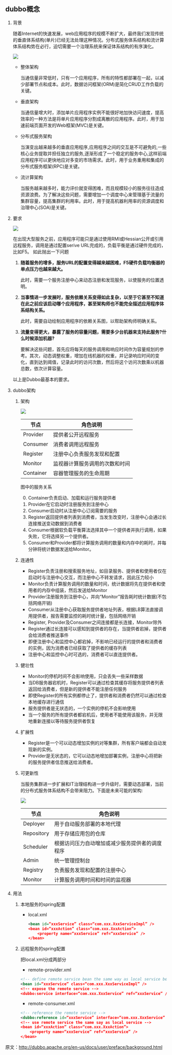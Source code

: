 ## dubbo概念

1. 背景

    随着Internet的快速发展，web应用程序的规模不断扩大，最终我们发现传统的垂直体系结构(单片)已经无法处理这种情况。分布式服务体系结构和流计算体系结构势在必行，迫切需要一个治理系统来保证体系结构的有序演化。

    ![](dubbo/dubbo-concept-architecture-roadmap.jpg)


    * 整体架构

        当通信量非常低时，只有一个应用程序，所有的特性都部署在一起，以减少部署节点和成本。此时，数据访问框架(ORM)是简化CRUD工作负载的关键。

    * 垂直架构

        当通信量增大时，添加单片应用程序实例不能很好地加快访问速度，提高效率的一种方法是将单片应用程序分割成离散的应用程序。此时，用于加速前端页面开发的Web框架(MVC)是关键。

    * 分布式服务架构

        当演变出越来越多的垂直应用程序,应用程序之间的交互是不可避免的,一些核心业务提取并担任独立的服务,逐渐形成了一个稳定的服务中心,这样前端应用程序可以更快地应对多变的市场需求。此时，用于业务重用和集成的分布式服务框架(RPC)是关键。

    * 流计算架构

        当服务越来越多时，能力评价就变得困难，而且规模较小的服务往往造成资源浪费。为了解决这些问题，需要增加一个调度中心来管理基于流量的集群容量，提高集群的利用率。此时，用于提高机器利用率的资源调度和治理中心(SOA)是关键。

2. 要求

    ![](dubbo/dubbo-concept-service-governance.jpg)

    在出现大型服务之前，应用程序可能只是通过使用RMI或Hessian公开或引用远程服务，调用是通过配置serive URL完成的，负载平衡是通过硬件完成的，比如F5。 如此抛出一下问题

    1. **随着服务的增多，服务URL的配置变得越来越困难，F5硬件负载均衡器的单点压力也越来越大。**
    
        此时，需要一个服务注册中心来动态注册和发现服务，以使服务的位置透明。

    2. **当事情进一步发展时，服务依赖关系变得如此复杂，以至于它甚至不知道在此之前应该启动哪个应用程序，甚至架构师也不能完全描述应用程序体系结构关系。** 
    
        此时，需要自动绘制应用程序的依赖关系图，以帮助架构师明确关系。

    3. **流量变得更大，暴露了服务的容量问题，需要多少台机器来支持此服务?什么时候添加机器?**

        要解决这些问题，首先应将每天的服务调用和响应时间作为容量规划的参考。其次，动态调整权重，增加在线机器的权重，并记录响应时间的变化，直到达到阈值，记录此时的访问次数，然后将这个访问次数乘以机器总数，依次计算容量。

    以上是Dubbo最基本的要求。

3. dubbo架构

    1. 架构
    
        ![](dubbo/dubbo-concept-architecture.jpg)

        节点|角色说明
        --|--
        Provider|提供者公开远程服务
        Consumer|消费者调用远程服务
        Register|注册中心负责服务发现和配置
        Monitor|监视器计算服务调用的次数和时间
        Container|容器管理服务的生命周期

        图中的服务关系

        0. Container负责启动、加载和运行服务提供者
        1. Provider在它启动时注册服务到注册中心
        2. Consumer启动时从注册中心订阅需要的服务
        3. Register返回提供者列表到消费者，当发生改变时，注册中心会通过长连接推送变动数据到消费者
        4. Consumer根据软负载平衡算法选择其中一个提供者并执行调用，如果失败，它将选择另一个提供者。
        5. Consumer和Provider都将计算服务调用的数量和内存中的耗时，并每分钟将统计数据发送给Monitor。

    2. 连通性

        * Register负责注册和搜索服务地址，如目录服务、提供者和使用者仅在启动时与注册中心交互，而注册中心不转发请求，因此压力较小
        * Monitor负责计算服务调用的数量和时间，统计数据将先在提供者和使用者的内存中组装，然后发送给Monitor
        * Provider注册服务到注册中心，并向“Monitor”报告耗时统计数据(不包括网络开销)
        * Consumer从注册中心获取服务提供者地址列表，根据LB算法直接调用提供者，报告需要监控的耗时统计量，包括网络开销
        * Register, Provider及Consumer之间连接都是长连接，Monitor除外
        * Register通过长连接可以感知到提供者的存在，当提供者宕掉，提供者会给消费者推送事件
        * 即便注册中心和监控中心都宕掉，不影响已经运行的提供者和消费者的实例，因为消费者已经获取了提供者的缓存列表
        * 注册中心和监控中心时可选的，消费者可以直连提供者。

    3. 健壮性

        * Monitor的停机时间不会影响使用，只会丢失一些采样数据
        * 当DB服务器宕机时，Register可以通过检查其缓存将服务提供者列表返回给消费者，但是新的提供者不能注册任何服务
        * 即使Register的所有实例都停止了，提供者和消费者仍然可以通过检查本地缓存进行通信
        * 服务提供者是无状态的，一个实例的停机不会影响使用
        * 当一个服务的所有提供者都宕机后，使用者不能使用该服务，并无限地重新连接以等待服务提供者恢复

    4. 扩展性

        * Register是一个可以动态增加实例的对等集群，所有客户端都会自动发现新的实例。
        * Provider是无状态的，它可以动态地增加部署实例，注册中心将把新的服务提供者信息推送给消费者。

    5. 可更新性

        当服务集群进一步扩展和IT治理结构进一步升级时，需要动态部署，当前的分布式服务体系结构不会带来阻力。下面是未来可能的架构:

        ![](dubbo/dubbo-concept-architecture-future.jpg)

        节点|角色说明
        --|--
        Deployer|用于自动服务部署的本地代理
        Repository|用于存储应用包的仓库
        Scheduler|根据访问压力自动增加或减少服务提供者的调度程序
        Admin|统一管理控制台
        Registry|负责服务发现和配置的注册中心
        Monitor|计算服务调用时间和时间的监视器

4. 用法

    1. 本地服务的spring配置

        * local.xml

            ```xml
            <bean id=“xxxService” class=“com.xxx.XxxServiceImpl” />
            <bean id=“xxxAction” class=“com.xxx.XxxAction”>
                <property name=“xxxService” ref=“xxxService” />
            </bean>
            ```

    2. 远程服务的spring配置

        把local.xml分成两部分

        * remote-provider.xml

        ```xml
        <!-- define remote service bean the same way as local service bean -->
        <bean id=“xxxService” class=“com.xxx.XxxServiceImpl” /> 
        <!-- expose the remote service -->
        <dubbo:service interface=“com.xxx.XxxService” ref=“xxxService” /> 
        ```

        * remote-consumer.xml

        ```xml
        <!-- reference the remote service -->
        <dubbo:reference id=“xxxService” interface=“com.xxx.XxxService” />
        <!-- use remote service the same say as local service -->
        <bean id=“xxxAction” class=“com.xxx.XxxAction”> 
            <property name=“xxxService” ref=“xxxService” />
        </bean>
        ```


原文：http://dubbo.apache.org/en-us/docs/user/preface/background.html